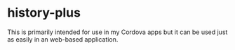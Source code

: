 # history-plus

This is primarily intended for use in my Cordova apps but it can be used just as easily in an web-based application.